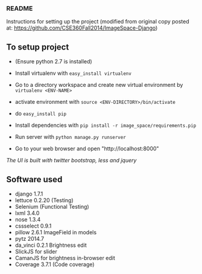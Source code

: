### README

Instructions for setting up the project (modified from original copy posted at: https://github.com/CSE360Fall2014/ImageSpace-Django)

## To setup project

* (Ensure python 2.7 is installed)

* Install virtualenv with `easy_install virtualenv`

* Go to a directory workspace and create new virtual environment by `virtualenv <ENV-NAME>`

* activate environment with `source <ENV-DIRECTORY>/bin/activate`

* do `easy_install pip`

* Install dependencies with `pip install -r image_space/requirements.pip`

* Run server with `python manage.py runserver`

* Go to your web browser and open "http://localhost:8000"


*The UI is built with twitter bootstrap, less and jquery*


## Software used
* django 1.7.1
* lettuce 0.2.20 (Testing)
* Selenium (Functional Testing)
* lxml 3.4.0
* nose 1.3.4
* cssselect 0.9.1
* pillow 2.6.1 ImageField in models
* pytz 2014.7
* da_vinci 0.2.1 Brightness edit
* SlickJS for slider
* CamanJS for brightness in-browser edit
* Coverage 3.7.1 (Code coverage)
